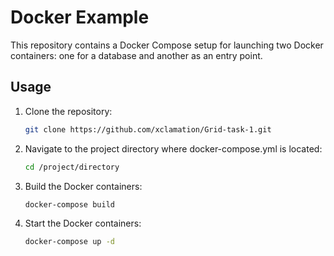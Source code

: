 # Docker Example

This repository contains a Docker Compose setup for launching two Docker containers: one for a database and another as an entry point.

## Usage

1. Clone the repository:

   ```bash
   git clone https://github.com/xclamation/Grid-task-1.git

2. Navigate to the project directory where docker-compose.yml is located:
   ```bash
   cd /project/directory

3. Build the Docker containers:
   ```bash
   docker-compose build

4. Start the Docker containers:
   ```bash
   docker-compose up -d

